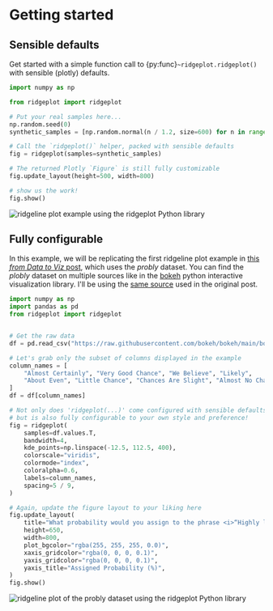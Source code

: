 # Getting started

## Sensible defaults

Get started with a simple function call to {py:func}`~ridgeplot.ridgeplot()` with sensible (plotly) defaults.

```python
import numpy as np

from ridgeplot import ridgeplot

# Put your real samples here...
np.random.seed(0)
synthetic_samples = [np.random.normal(n / 1.2, size=600) for n in range(9, 0, -1)]

# Call the `ridgeplot()` helper, packed with sensible defaults
fig = ridgeplot(samples=synthetic_samples)

# The returned Plotly `Figure` is still fully customizable
fig.update_layout(height=500, width=800)

# show us the work!
fig.show()
```

![ridgeline plot example using the ridgeplot Python library](_static/img/example_simple.png)

## Fully configurable

In this example, we will be replicating the first ridgeline plot example in
[this _from Data to Viz_ post](https://www.data-to-viz.com/graph/ridgeline.html), which uses the
_probly_ dataset. You can find the _plobly_ dataset on multiple sources like in the
[bokeh](https://raw.githubusercontent.com/bokeh/bokeh/main/bokeh/sampledata/_data/probly.csv)
python interactive visualization library. I'll be using the
[same source](https://raw.githubusercontent.com/zonination/perceptions/master/probly.csv) used in
the original post.

```python
import numpy as np
import pandas as pd
from ridgeplot import ridgeplot


# Get the raw data
df = pd.read_csv("https://raw.githubusercontent.com/bokeh/bokeh/main/bokeh/sampledata/_data/probly.csv")

# Let's grab only the subset of columns displayed in the example
column_names = [
    "Almost Certainly", "Very Good Chance", "We Believe", "Likely",
    "About Even", "Little Chance", "Chances Are Slight", "Almost No Chance",
]
df = df[column_names]

# Not only does 'ridgeplot(...)' come configured with sensible defaults
# but is also fully configurable to your own style and preference!
fig = ridgeplot(
    samples=df.values.T,
    bandwidth=4,
    kde_points=np.linspace(-12.5, 112.5, 400),
    colorscale="viridis",
    colormode="index",
    coloralpha=0.6,
    labels=column_names,
    spacing=5 / 9,
)

# Again, update the figure layout to your liking here
fig.update_layout(
    title="What probability would you assign to the phrase <i>“Highly likely”</i>?",
    height=650,
    width=800,
    plot_bgcolor="rgba(255, 255, 255, 0.0)",
    xaxis_gridcolor="rgba(0, 0, 0, 0.1)",
    yaxis_gridcolor="rgba(0, 0, 0, 0.1)",
    yaxis_title="Assigned Probability (%)",
)
fig.show()
```

![ridgeline plot of the probly dataset using the ridgeplot Python library](_static/img/example_probly.png)
